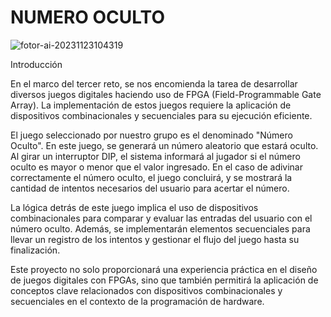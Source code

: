 # NUMERO OCULTO

![fotor-ai-20231123104319](https://github.com/IK14931/Juegos-digitales/assets/151745652/4252a1bd-308f-4d22-b59c-7db3656980ee)

Introducción

En el marco del tercer reto, se nos encomienda la tarea de desarrollar diversos juegos digitales haciendo uso de FPGA (Field-Programmable Gate Array). La implementación de estos juegos requiere la aplicación de dispositivos combinacionales y secuenciales para su ejecución eficiente.

El juego seleccionado por nuestro grupo es el denominado "Número Oculto". En este juego, se generará un número aleatorio que estará oculto. Al girar un interruptor DIP, el sistema informará al jugador si el número oculto es mayor o menor que el valor ingresado. En el caso de adivinar correctamente el número oculto, el juego concluirá, y se mostrará la cantidad de intentos necesarios del usuario para acertar el número.

La lógica detrás de este juego implica el uso de dispositivos combinacionales para comparar y evaluar las entradas del usuario con el número oculto. Además, se implementarán elementos secuenciales para llevar un registro de los intentos y gestionar el flujo del juego hasta su finalización.

Este proyecto no solo proporcionará una experiencia práctica en el diseño de juegos digitales con FPGAs, sino que también permitirá la aplicación de conceptos clave relacionados con dispositivos combinacionales y secuenciales en el contexto de la programación de hardware.




